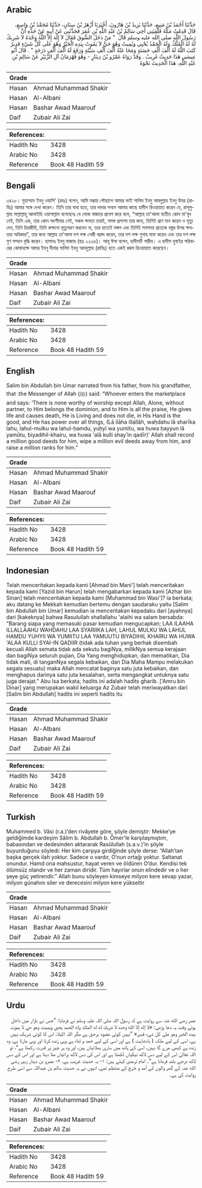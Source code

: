 ## Arabic


<div dir="rtl" lang="ar" style={{fontSize:'larger',backgroundColor:'#f8f9fa',padding:20}}>
حَدَّثَنَا أَحْمَدُ بْنُ مَنِيعٍ، حَدَّثَنَا يَزِيدُ بْنُ هَارُونَ، أَخْبَرَنَا أَزْهَرُ بْنُ سِنَانٍ، حَدَّثَنَا مُحَمَّدُ بْنُ وَاسِعٍ، قَالَ قَدِمْتُ مَكَّةَ فَلَقِيَنِي أَخِي سَالِمُ بْنُ عَبْدِ اللَّهِ بْنِ عُمَرَ فَحَدَّثَنِي عَنْ أَبِيهِ عَنْ جَدِّهِ أَنَّ رَسُولَ اللَّهِ صلى الله عليه وسلم قَالَ ‏ "‏ مَنْ دَخَلَ السُّوقَ فَقَالَ لاَ إِلَهَ إِلاَّ اللَّهُ وَحْدَهُ لاَ شَرِيكُ لَهُ لَهُ الْمُلْكُ وَلَهُ الْحَمْدُ يُحْيِي وَيُمِيتُ وَهُوَ حَىٌّ لاَ يَمُوتُ بِيَدِهِ الْخَيْرُ وَهُوَ عَلَى كُلِّ شَيْءٍ قَدِيرٌ كَتَبَ اللَّهُ لَهُ أَلْفَ أَلْفِ حَسَنَةٍ وَمَحَا عَنْهُ أَلْفَ أَلْفِ سَيِّئَةٍ وَرَفَعَ لَهُ أَلْفَ أَلْفِ دَرَجَةٍ ‏"‏ ‏.‏ قَالَ أَبُو عِيسَى هَذَا حَدِيثٌ غَرِيبٌ ‏.‏ وَقَدْ رَوَاهُ عَمْرُو بْنُ دِينَارٍ - وَهُوَ قَهْرَمَانُ آلِ الزُّبَيْرِ عَنْ سَالِمِ بْنِ عَبْدِ اللَّهِ، هَذَا الْحَدِيثَ نَحْوَهُ
</div>
<div style={{backgroundColor:'#f8f9fa',padding:20, marginBottom: 10}}><table> <thead> <tr> <th>Grade</th> <th></th> </tr> </thead> <tbody> <tr><td>Hasan</td><td>Ahmad Muhammad Shakir</td></tr><tr><td>Hasan</td><td>Al-Albani</td></tr><tr><td>Hasan</td><td>Bashar Awad Maarouf</td></tr><tr><td>Daif</td><td>Zubair Ali Zai</td></tr></tbody></table><table> <thead> <tr> <th>References:</th> <th></th> </tr> </thead> <tbody><tr><td>Hadith No</td><td>3428</td></tr><tr><td>Arabic No</td><td>3428</td></tr><tr><td>Reference</td><td>Book 48 Hadith 59</td></tr></tbody></table></div>

## Bengali


<div dir="ltr" lang="bn" style={{fontSize:'larger',backgroundColor:'#f8f9fa',padding:20}}>
৩৪২৮। মুহাম্মাদ ইবনু ওয়াসি' (রহঃ) বলেন, আমি মক্কায় পৌছালে আমার ভাই সালিম ইবনু আবদুল্লাহ ইবনু উমর (রাযিঃ) আমার সঙ্গে দেখা করেন। তিনি তার বাবা হতে, তার দাদার সনদে আমার কাছে হাদীস রিওয়ায়াত করেন যে, রাসূলুল্লাহ সাল্লাল্লাহু আলাইহি ওয়াসাল্লাম বলেছেনঃ যে লোক বাজারে প্রবেশ করে বলে, “আল্লাহ তা'আলা ব্যতীত কোন মা'বূদ নেই, তিনি এক, তার কোন অংশীদার নেই, সকল ক্ষমতা তারই, সমস্ত প্রশংসা তার জন্য, তিনিই প্রাণ দান করেন ও মৃত্যু দেন, তিনি চিরজীবি, তিনি কক্ষনো মৃত্যুবরণ করবেন না, তার হাতেই মঙ্গল এবং তিনিই সবসময় প্রত্যেক বস্তুর উপর ক্ষমতার অধিকার", তার জন্য আল্লাহ তা'আলা দশ লক্ষ নেকী বরাদ্দ করেন, তার দশ লক্ষ গুনাহ মাফ করেন এবং তার দশ লক্ষ গুণ সম্মান বৃদ্ধি করেন। হাসানঃ ইবনু মাজাহ (হাঃ ২২৩৫)। আবূ ঈসা বলেন, হাদীসটি গারীব। এ হাদীস যুবাইর পরিবারের কোষাধ্যক্ষ আমর ইবনু দীনার সালিম ইবনু আবদুল্লাহ (রাযিঃ) হতে একই রকম রিওয়ায়াত করেছেন।
</div>
<div style={{backgroundColor:'#f8f9fa',padding:20, marginBottom: 10}}><table> <thead> <tr> <th>Grade</th> <th></th> </tr> </thead> <tbody> <tr><td>Hasan</td><td>Ahmad Muhammad Shakir</td></tr><tr><td>Hasan</td><td>Al-Albani</td></tr><tr><td>Hasan</td><td>Bashar Awad Maarouf</td></tr><tr><td>Daif</td><td>Zubair Ali Zai</td></tr></tbody></table><table> <thead> <tr> <th>References:</th> <th></th> </tr> </thead> <tbody><tr><td>Hadith No</td><td>3428</td></tr><tr><td>Arabic No</td><td>3428</td></tr><tr><td>Reference</td><td>Book 48 Hadith 59</td></tr></tbody></table></div>

## English


<div dir="ltr" lang="en" style={{fontSize:'larger',backgroundColor:'#f8f9fa',padding:20}}>
Salim bin Abdullah bin Umar narrated from his father, from his grandfather, that :the Messenger of Allah (ﷺ) said: “Whoever enters the marketplace and says: ‘There is none worthy of worship except Allah, Alone, without partner, to Him belongs the dominion, and to Him is all the praise, He gives life and causes death, He is Living and does not die, in His Hand is the good, and He has power over all things, (Lā ilāha illallāh, waḥdahu lā sharīka lahu, lahul-mulku wa lahul-ḥamdu, yuḥyī wa yumītu, wa huwa ḥayyun lā yamūtu, biyadihil-khairu, wa huwa 'alā kulli shay’in qadīr)’ Allah shall record a million good deeds for him, wipe a million evil deeds away from him, and raise a million ranks for him.”
</div>
<div style={{backgroundColor:'#f8f9fa',padding:20, marginBottom: 10}}><table> <thead> <tr> <th>Grade</th> <th></th> </tr> </thead> <tbody> <tr><td>Hasan</td><td>Ahmad Muhammad Shakir</td></tr><tr><td>Hasan</td><td>Al-Albani</td></tr><tr><td>Hasan</td><td>Bashar Awad Maarouf</td></tr><tr><td>Daif</td><td>Zubair Ali Zai</td></tr></tbody></table><table> <thead> <tr> <th>References:</th> <th></th> </tr> </thead> <tbody><tr><td>Hadith No</td><td>3428</td></tr><tr><td>Arabic No</td><td>3428</td></tr><tr><td>Reference</td><td>Book 48 Hadith 59</td></tr></tbody></table></div>

## Indonesian


<div dir="ltr" lang="id" style={{fontSize:'larger',backgroundColor:'#f8f9fa',padding:20}}>
Telah menceritakan kepada kami [Ahmad bin Mani'] telah menceritakan kepada kami [Yazid bin Harun] telah mengabarkan kepada kami [Azhar bin Sinan] telah menceritakan kepada kami [Muhammad bin Wasi']? ia berkata; aku datang ke Mekkah kemudian bertemu dengan saudaraku yaitu [Salim bin Abdullah bin Umar] kemudian ia menceritakan kepadaku dari [ayahnya] dari [kakeknya] bahwa Rasulullah shallallahu 'alaihi wa salam bersabda: "Barang siapa yang memasuki pasar kemudian mengucapkan; LAA ILAAHA ILLALLAAHU WAHDAHU LAA SYARIIKA LAH, LAHUL MULKU WA LAHUL HAMDU YUHYII WA YUMIITU LAA YAMUUTU BIYADIHIL KHAIRU WA HUWA 'ALAA KULLI SYAI-IN QADIIR (tidak ada tuhan yang berhak disembah kecuali Allah semata tidak ada sekutu bagiNya, milikNya semua kerajaan dan bagiNya seluruh pujian, Dia Yang menghidupkan, dan mematikan, Dia tidak mati, di tanganNya segala kebaikan, dan Dia Maha Mampu melakukan segala sesuatu) maka Allah mencatat baginya satu juta kebaikan, dan menghapus darinya satu juta kesalahan, serta mengangkat untuknya satu juga derajat." Abu Isa berkata; hadits ini adalah hadits gharib. ['Amru bin Dinar] yang merupakan wakil keluarga Az Zubair telah meriwayatkan dari [Salim bin Abdullah] hadits ini seperti hadits itu
</div>
<div style={{backgroundColor:'#f8f9fa',padding:20, marginBottom: 10}}><table> <thead> <tr> <th>Grade</th> <th></th> </tr> </thead> <tbody> <tr><td>Hasan</td><td>Ahmad Muhammad Shakir</td></tr><tr><td>Hasan</td><td>Al-Albani</td></tr><tr><td>Hasan</td><td>Bashar Awad Maarouf</td></tr><tr><td>Daif</td><td>Zubair Ali Zai</td></tr></tbody></table><table> <thead> <tr> <th>References:</th> <th></th> </tr> </thead> <tbody><tr><td>Hadith No</td><td>3428</td></tr><tr><td>Arabic No</td><td>3428</td></tr><tr><td>Reference</td><td>Book 48 Hadith 59</td></tr></tbody></table></div>

## Turkish


<div dir="ltr" lang="tr" style={{fontSize:'larger',backgroundColor:'#f8f9fa',padding:20}}>
Muhammed b. Vâsi (r.a.)’den rivâyete göre, şöyle demiştir: Mekke’ye geldiğimde kardeşim Sâlim b. Abdullah b. Ömer’le karşılaşmıştım, babasından ve dedesinden aktararak Rasûlullah (s.a.v.)’in şöyle buyurduğunu söyledi: Her kim çarşıya girdiğinde şöyle derse: “Allah’tan başka gerçek ilah yoktur. Sadece o vardır, O’nun ortağı yoktur. Saltanat onundur. Hamd ona mahsustur, hayat veren ve öldüren O’dur. Kendisi tek ölümsüz olandır ve her zaman diridir. Tüm hayırlar onun elindedir ve o her şeye güç yetirendir.” Allah bunu söyleyen kimseye milyon kere sevap yazar, milyon günahını siler ve derecesini milyon kere yükseltir
</div>
<div style={{backgroundColor:'#f8f9fa',padding:20, marginBottom: 10}}><table> <thead> <tr> <th>Grade</th> <th></th> </tr> </thead> <tbody> <tr><td>Hasan</td><td>Ahmad Muhammad Shakir</td></tr><tr><td>Hasan</td><td>Al-Albani</td></tr><tr><td>Hasan</td><td>Bashar Awad Maarouf</td></tr><tr><td>Daif</td><td>Zubair Ali Zai</td></tr></tbody></table><table> <thead> <tr> <th>References:</th> <th></th> </tr> </thead> <tbody><tr><td>Hadith No</td><td>3428</td></tr><tr><td>Arabic No</td><td>3428</td></tr><tr><td>Reference</td><td>Book 48 Hadith 59</td></tr></tbody></table></div>

## Urdu


<div dir="rtl" lang="ur" style={{fontSize:'larger',backgroundColor:'#f8f9fa',padding:20}}>
عمر رضی الله عنہ سے روایت ہے کہ رسول اللہ صلی اللہ علیہ وسلم نے فرمایا: ”جس نے بازار میں داخل ہوتے وقت یہ دعا پڑھی: «لا إله إلا الله وحده لا شريك له له الملك وله الحمد يحيي ويميت وهو حي لا يموت بيده الخير وهو على كل شيء قدير» ”نہیں کوئی معبود برحق ہے مگر اللہ اکیلا، اس کا کوئی شریک نہیں ہے، اسی کے لیے ملک ( بادشاہت ) ہے اور اسی کے لیے حمد و ثناء ہے وہی زندہ کرتا اور وہی مارتا ہے، وہ زندہ ہے کبھی مرے گا نہیں، اسی کے ہاتھ میں ساری بھلائیاں ہیں، اور وہ ہر چیز پر قدرت رکھتا ہے“، تو اللہ تعالیٰ اس کے لیے دس لاکھ نیکیاں لکھتا ہے اور اس کی دس لاکھ برائیاں مٹا دیتا ہے اور اس کے دس لاکھ درجے بلند فرماتا ہے“۔ امام ترمذی کہتے ہیں: ۱- یہ حدیث غریب ہے، ۲- عمرو بن دینار زبیر رضی الله عنہ کے گھر والوں کے آمد و خرچ کے منتظم تھے، انہوں نے یہ حدیث سالم بن عبداللہ سے اسی طرح روایت کی ہے۔
</div>
<div style={{backgroundColor:'#f8f9fa',padding:20, marginBottom: 10}}><table> <thead> <tr> <th>Grade</th> <th></th> </tr> </thead> <tbody> <tr><td>Hasan</td><td>Ahmad Muhammad Shakir</td></tr><tr><td>Hasan</td><td>Al-Albani</td></tr><tr><td>Hasan</td><td>Bashar Awad Maarouf</td></tr><tr><td>Daif</td><td>Zubair Ali Zai</td></tr></tbody></table><table> <thead> <tr> <th>References:</th> <th></th> </tr> </thead> <tbody><tr><td>Hadith No</td><td>3428</td></tr><tr><td>Arabic No</td><td>3428</td></tr><tr><td>Reference</td><td>Book 48 Hadith 59</td></tr></tbody></table></div>